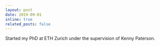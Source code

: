 ```yaml
---
layout: post
date: 2019-09-01
inline: true
related_posts: false
---
```


Started my PhD at ETH Zurich under the supervision of Kenny Paterson.
